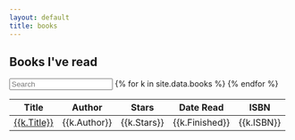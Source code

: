 ```yaml
---
layout: default
title: books
---
```


## Books I've read

<input type="text" id="searchInput"  placeholder="Search" title="Type in a name">
<table class = "sortable" id="myTable">
	<thead>
	<tr class="header">
		<th>Title</th>
		<th>Author</th>
		<th>Stars</th>
		<th>Date Read</th>
		<th class="no-sort">ISBN</th>
	</tr>
	</thead>
	<tbody>
	{% for k in site.data.books %}
	<tr>
		<td><a href="/books/{{k.id}}.html">{{k.Title}}</a></td>
		<td>{{k.Author}}</td>
		<td>{{k.Stars}}</td>
		<td data-sort="{{k.DateRead}}">{{k.Finished}}</td>
		<td>{{k.ISBN}}</td>
	</tr>
	{% endfor %}
	</tbody>
</table>

<!--Add sortable table javascript and css-->
<!--<link href="https://cdn.jsdelivr.net/gh/tofsjonas/sortable@latest/dist/sortable.min.css" rel="stylesheet" />-->
<script>
document.addEventListener("click", function(d) {
    try {
        var A = d.shiftKey || d.altKey,
            f = function k(a, l) {
                return a.nodeName === l ? a : k(a.parentNode, l)
            }(d.target, "TH"),
            v = f.parentNode,
            w = v.parentNode,
            g = w.parentNode;
        if ("THEAD" === w.nodeName && g.classList.contains("sortable") && !f.classList.contains("no-sort")) {
            var h = v.cells;
            for (d = 0; d < h.length; d++) h[d] !== f && h[d].removeAttribute("aria-sort");
            h = "descending";
            ("descending" === f.getAttribute("aria-sort") || g.classList.contains("asc") && "ascending" !== f.getAttribute("aria-sort")) &&
            (h = "ascending");
            f.setAttribute("aria-sort", h);
            g.dataset.timer && clearTimeout(+g.dataset.timer);
            g.dataset.timer = setTimeout(function() {
                (function(a, l) {
                    function k(b) {
                        if (b) {
                            if (l && b.dataset.sortAlt) return b.dataset.sortAlt;
                            if (b.dataset.sort) return b.dataset.sort;
                            if (b.textContent) return b.textContent
                        }
                        return ""
                    }
                    a.dispatchEvent(new Event("sort-start", {
                        bubbles: !0
                    }));
                    for (var p = a.tHead.querySelector("th[aria-sort]"), q = a.tHead.children[0], B = "ascending" === p.getAttribute("aria-sort"), C = a.classList.contains("n-last"),
                            y = function(b, m, c) {
                                var e = k(m.cells[c]),
                                    n = k(b.cells[c]);
                                if (C) {
                                    if ("" === e && "" !== n) return -1;
                                    if ("" === n && "" !== e) return 1
                                }
                                var x = +e - +n;
                                e = isNaN(x) ? e.localeCompare(n) : x;
                                return 0 === e && q.cells[c] && q.cells[c].hasAttribute("data-sort-tbr") ? y(b, m, +q.cells[c].dataset.sortTbr) : B ? -e : e
                            }, r = 0; r < a.tBodies.length; r++) {
                        var t = a.tBodies[r],
                            z = [].slice.call(t.rows, 0);
                        z.sort(function(b, m) {
                            var c;
                            return y(b, m, +(null !== (c = p.dataset.sortCol) && void 0 !== c ? c : p.cellIndex))
                        });
                        var u = t.cloneNode();
                        u.append.apply(u, z);
                        a.replaceChild(u, t)
                    }
                    a.dispatchEvent(new Event("sort-end", {
                        bubbles: !0
                    }))
                })(g, A)
            }, 1).toString()
        }
    } catch {}
});
</script>

<!--javascript for searching through the table-->
<script>
// keyup triggers when a key is released
document.getElementById('searchInput').addEventListener('keyup', function() {
//convert whatever the user searches to lowercase
  const query = this.value.toLowerCase(); // stores rows within the myTable id, tbody tags and tr
  const rows = document.querySelectorAll('#myTable tbody tr');

  rows.forEach(row => { const text = row.textContent.toLowerCase();
    row.style.display = text.includes(query) ? '' : "none";
  });
});
</script>
